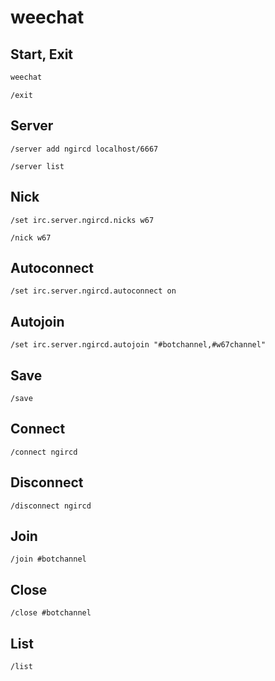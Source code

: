 # weechat

## Start, Exit

```bash
weechat
```

```weechat
/exit
```

## Server

```weechat
/server add ngircd localhost/6667
```

```weechat
/server list
```

## Nick

```weechat
/set irc.server.ngircd.nicks w67
```

```weechat
/nick w67
```

## Autoconnect

```weechat
/set irc.server.ngircd.autoconnect on
```

## Autojoin

```weechat
/set irc.server.ngircd.autojoin "#botchannel,#w67channel"
```

## Save

```weechat
/save
```

## Connect

```weechat
/connect ngircd
```

## Disconnect

```weechat
/disconnect ngircd
```

## Join

```weechat
/join #botchannel
```

## Close

```weechat
/close #botchannel
```

## List

```weechat
/list
```
